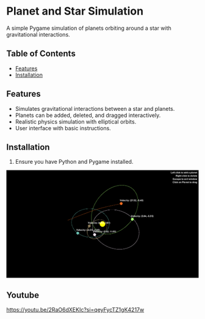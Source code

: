 # Planet and Star Simulation

A simple Pygame simulation of planets orbiting around a star with gravitational interactions.

## Table of Contents

- [Features](#features)
- [Installation](#installation)

## Features

- Simulates gravitational interactions between a star and planets.
- Planets can be added, deleted, and dragged interactively.
- Realistic physics simulation with elliptical orbits.
- User interface with basic instructions.

## Installation

1. Ensure you have Python and Pygame installed.

![Simulation Preview](screenImage.png)

## Youtube
https://youtu.be/2RaO6dXEKIc?si=qeyFycTZ1gK4217w
